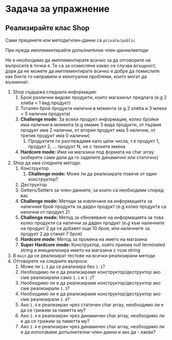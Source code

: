 # Задача за упражнение

## Реализирайте клас Shop

Сами преценете кои методи/член-данни са `private/public`

При нужда имплементирайте допълнителни член-данни/методи

Не е необходимо да имплементирате всичко за да отговорите на въпросите в точка `4`. Те са за осмисляне какво се случва всъщност, дори да не можете да имплементирате всичко е добре да помислите как бихте го направили и евентуални проблеми, които могат да възникнат.

1. Shop съдържа следната информация:
   1. Брой различни видове продукти, които магазинът предлага (e.g 2 хляба = 1 вид продукт)
   2. Тотален брой продукти налични в момента (e.g 2 хляба и 3  млека = 5 налични продукта)
   3. **Challenge mode:** За всеки продукт информация, колко бройки има налични в момента (e.g имаме 3 вида продукти, от първия продукт има 2 налични, от втория продукт има 5 налични, от третия продукт има 0 налични)
      1. Продуктите ги разглеждаме като цели числа, т.е продукт 1, продукт 2, ... продукт N, не с техните имена
   4. **Hardcore mode:** Име на магазина под формата на char array (изберете сами дали да го заделите динамично или статично)
2. Shop да има следните методи:
   1. Конструктор
      1. **Challenge mode:** Може ли да реализирате повече от един конструктор?
   2. Деструктор
   3. Getters/Setters за член-данните, за които са необходими според вас
   4. **Challenge mode:** Методи за извличане на информацията за наличния брой продукти за даден продукт (e.g колко продукта са налични от продукт 2)
   5. **Challenge mode:** Метод за обновяване на информацията за това колко продукти са налични за даден продукт (e.g към наличните на продукт 2 да се добавят още 10 броя, или наличните за продукт 2 да станат 7 броя)
   6. **Hardcore mode:** Метод за промяна на името на магазина
   7. **Super Hardcore mode:** Конструктор, който приема null terminated string и инициализира името на магазина с този string
3. В `main` да се реализират тестове на всички реализирани методи
4. Отговорете на следните въпроси:
   1. Може ли `1.3` да се реализира без `1.1`?
   2. Необходимо ли е да реализираме конструктор/деструктор ако сме реализирали само `1.1` и `1.2`?
   3. Необходимо ли е да реализираме конструктор/деструктор ако сме реализирали `1.3`?
   4. Необходимо ли е да реализираме конструктор/деструктор ако сме реализирали `1.4`?
   5. Ако `1.4` е реализиран чрез статичен char array, необходимо ли е да се грижим за паметта му?
   6. Ако `1.4` е реализиран чрез динамичен char array, необходимо ли е да се грижим за паметта му?
   7. Ако `1.4` е реализиран чрез динамичен char array, необходимо ли е да използваме допълнителни член-данни и ако да - какви?


